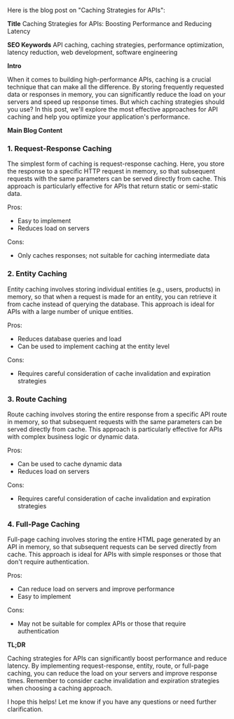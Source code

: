 Here is the blog post on "Caching Strategies for APIs":

**Title**
Caching Strategies for APIs: Boosting Performance and Reducing Latency

**SEO Keywords**
API caching, caching strategies, performance optimization, latency reduction, web development, software engineering

**Intro**

When it comes to building high-performance APIs, caching is a crucial technique that can make all the difference. By storing frequently requested data or responses in memory, you can significantly reduce the load on your servers and speed up response times. But which caching strategies should you use? In this post, we'll explore the most effective approaches for API caching and help you optimize your application's performance.

**Main Blog Content**

### 1. **Request-Response Caching**

The simplest form of caching is request-response caching. Here, you store the response to a specific HTTP request in memory, so that subsequent requests with the same parameters can be served directly from cache. This approach is particularly effective for APIs that return static or semi-static data.

Pros:

* Easy to implement
* Reduces load on servers

Cons:

* Only caches responses; not suitable for caching intermediate data

### 2. **Entity Caching**

Entity caching involves storing individual entities (e.g., users, products) in memory, so that when a request is made for an entity, you can retrieve it from cache instead of querying the database. This approach is ideal for APIs with a large number of unique entities.

Pros:

* Reduces database queries and load
* Can be used to implement caching at the entity level

Cons:

* Requires careful consideration of cache invalidation and expiration strategies

### 3. **Route Caching**

Route caching involves storing the entire response from a specific API route in memory, so that subsequent requests with the same parameters can be served directly from cache. This approach is particularly effective for APIs with complex business logic or dynamic data.

Pros:

* Can be used to cache dynamic data
* Reduces load on servers

Cons:

* Requires careful consideration of cache invalidation and expiration strategies

### 4. **Full-Page Caching**

Full-page caching involves storing the entire HTML page generated by an API in memory, so that subsequent requests can be served directly from cache. This approach is ideal for APIs with simple responses or those that don't require authentication.

Pros:

* Can reduce load on servers and improve performance
* Easy to implement

Cons:

* May not be suitable for complex APIs or those that require authentication

**TL;DR**

Caching strategies for APIs can significantly boost performance and reduce latency. By implementing request-response, entity, route, or full-page caching, you can reduce the load on your servers and improve response times. Remember to consider cache invalidation and expiration strategies when choosing a caching approach.

I hope this helps! Let me know if you have any questions or need further clarification.
